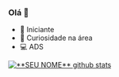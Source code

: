 ### Olá 👋
- 🌱 Iniciante
- 👀 Curiosidade na área
- 💻 ADS 



<a href="https://github.com/ThaysMariano">
 <img align="center" src="https://github-readme-stats.vercel.app/api?username=ThaysMariano&show_icons=true&theme=dark&line_height=27" alt="**SEU NOME** github stats"/>
</a>
